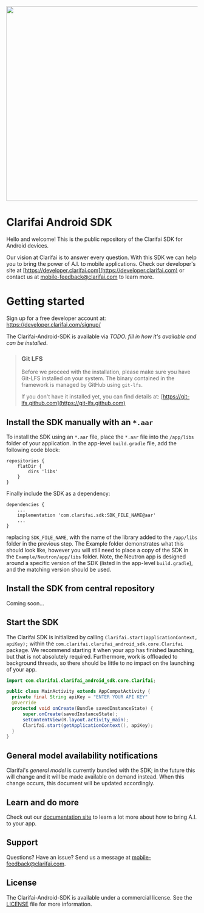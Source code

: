<img src="https://clarifai.com/cms-assets/20180307033326/logo2.svg" width="512">

# Clarifai Android SDK

Hello and welcome! This is the public repository of the Clarifai SDK for Android devices.

Our vision at Clarifai is to answer every question. With this SDK we can help you to bring the power of A.I. to mobile applications. Check our developer's site at [https://developer.clarifai.com](https://developer.clarifai.com) or contact us at <mobile-feedback@clarifai.com> to learn more.

# Getting started

Sign up for a free developer account at: https://developer.clarifai.com/signup/

The Clarifai-Android-SDK is available via *TODO: fill in how it's available and can be installed*.

>### Git LFS
>
>Before we proceed with the installation, please make sure you have Git-LFS installed on your system. The binary contained in the framework is managed by GitHub using `git-lfs`.
>
>If you don't have it installed yet, you can find details at: [https://git-lfs.github.com](https://git-lfs.github.com)

## Install the SDK manually with an `*.aar`

To install the SDK using an `*.aar` file, place the `*.aar` file into the `/app/libs` folder of your application. In the app-level `build.gradle` file, add the following code block:

```
repositories {
    flatDir {
        dirs 'libs'
    }
}
```

Finally include the SDK as a dependency:

```
dependencies {
    ...
    implementation 'com.clarifai.sdk:SDK_FILE_NAME@aar'
    ...
}
```
replacing `SDK_FILE_NAME`, with the name of the library added to the `/app/libs` folder in the previous step. The Example folder demonstrates what this should look like, however you will still need to place a copy of the SDK in the `Example/Neutron/app/libs` folder. Note, the Neutron app is designed around a specific version of the SDK (listed in the app-level `build.gradle`), and the matching version should be used.

## Install the SDK from central repository

Coming soon...

## Start the SDK

The Clarifai SDK is initialized by calling  `Clarifai.start(applicationContext, apiKey);` within the `com.clarifai.clarifai_android_sdk.core.Clarifai` package. We recommend starting it when your app has finished launching, but that is not absolutely required. Furthermore, work is offloaded to background threads, so there should be little to no impact on the launching of your app.

```java
import com.clarifai.clarifai_android_sdk.core.Clarifai;

public class MainActivity extends AppCompatActivity {
  private final String apiKey = "ENTER YOUR API KEY"
  @Override
  protected void onCreate(Bundle savedInstanceState) {
      super.onCreate(savedInstanceState);
      setContentView(R.layout.activity_main);
      Clarifai.start(getApplicationContext(), apiKey);
  }
}
```

## General model availability notifications

Clarifai's *general model* is currently bundled with the SDK; in the future this will change and it will be made available on demand instead. When this change occurs, this document will be updated accordingly.


## Learn and do more

Check out our [documentation site](https://developer.clarifai.com/docs/) to learn a lot more about how to bring A.I. to your app.


## Support

Questions? Have an issue? Send us a message at <mobile-feedback@clarifai.com>.


## License

The Clarifai-Android-SDK is available under a commercial license. See the [LICENSE](https://github.com/Clarifai/clarifai-android-sdk/blob/master/LICENSE) file for more information.
